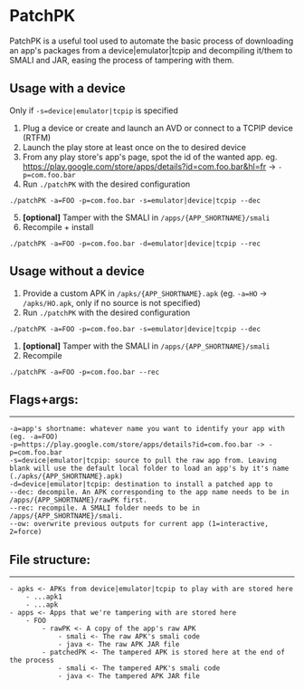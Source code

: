 # PatchPK
PatchPK is a useful tool used to automate the basic process of downloading an app's packages from a device|emulator|tcpip and decompiling it/them to SMALI and JAR, easing the process of tampering with them.

## Usage with a device
Only if `-s=device|emulator|tcpip` is specified
1. Plug a device or create and launch an AVD or connect to a TCPIP device (RTFM)
2. Launch the play store at least once on the to desired device
3. From any play store's app's page, spot the id of the wanted app. eg. https://play.google.com/store/apps/details?id=com.foo.bar&hl=fr -> `-p=com.foo.bar`
4. Run `./patchPK` with the desired configuration
```
./patchPK -a=FOO -p=com.foo.bar -s=emulator|device|tcpip --dec
```
5. **[optional]** Tamper with the SMALI in `/apps/{APP_SHORTNAME}/smali`
6. Recompile + install
```
./patchPK -a=FOO -p=com.foo.bar -d=emulator|device|tcpip --rec
```
## Usage without a device
1. Provide a custom APK in `/apks/{APP_SHORTNAME}.apk` (eg. `-a=HO` -> `/apks/HO.apk`, only if no source is not specified)
2. Run `./patchPK` with the desired configuration
```
./patchPK -a=FOO -p=com.foo.bar -s=emulator|device|tcpip --dec
```
1. **[optional]** Tamper with the SMALI in `/apps/{APP_SHORTNAME}/smali`
2. Recompile
```
./patchPK -a=FOO -p=com.foo.bar --rec
```   
## Flags+args:
---
```
-a=app's shortname: whatever name you want to identify your app with (eg. -a=FOO)
-p=https://play.google.com/store/apps/details?id=com.foo.bar -> -p=com.foo.bar
-s=device|emulator|tcpip: source to pull the raw app from. Leaving blank will use the default local folder to load an app's by it's name (./apks/{APP_SHORTNAME}.apk)
-d=device|emulator|tcpip: destination to install a patched app to
--dec: decompile. An APK corresponding to the app name needs to be in /apps/{APP_SHORTNAME}/rawPK first.
--rec: recompile. A SMALI folder needs to be in /apps/{APP_SHORTNAME}/smali.
--ow: overwrite previous outputs for current app (1=interactive, 2=force)
```
## File structure:
---
```
- apks <- APKs from device|emulator|tcpip to play with are stored here
    - ...apk1
    - ...apk
- apps <- Apps that we're tampering with are stored here
    - FOO
        - rawPK <- A copy of the app's raw APK
            - smali <- The raw APK's smali code
            - java <- The raw APK JAR file
        - patchedPK <- The tampered APK is stored here at the end of the process
            - smali <- The tampered APK's smali code
            - java <- The tampered APK JAR file
```